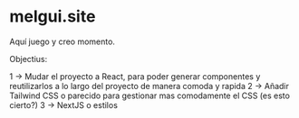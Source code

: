 # melgui.site

Aquí juego y creo momento.

Objectius:

1 -> Mudar el proyecto a React, para poder generar componentes y reutilizarlos a lo largo del proyecto de manera comoda y rapida
2 -> Añadir Tailwind CSS o parecido para gestionar mas comodamente el CSS (es esto cierto?)
3 -> NextJS o estilos